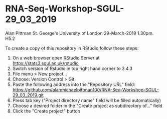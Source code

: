 # RNA-Seq-Workshop-SGUL-29_03_2019


Alan Pittman
St. George's University of London
29-March-2019
1.30pm. H5.2

To create a copy of this repository in RStudio follow these steps:

1. On a web browser open RStudio Server at https://stats3.sgul.ac.uk/rstudio
2. Switch version of Rstudio in top right hand corner to 3.4.3 
3. File menu > New project...
4. Choose: Version Control > Git
5. Paste the following address into the "Repository URL" field: https://github.com/alanmichaelpittman100/RNA-Seq-Workshop-SGUL-29_03_2019.git
6. Press tab key ("Project directory name" field will be filled automatically)
7. Choose a desired folder in the "Create project as subdirectory of..." field
8. Click the "Create project" button
